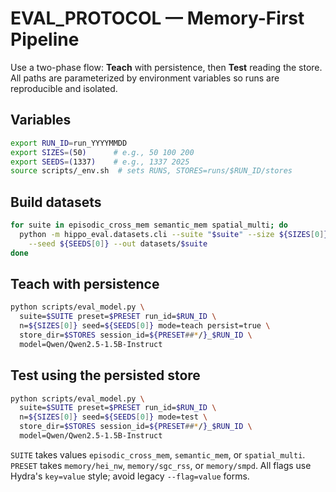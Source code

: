 # EVAL_PROTOCOL — Memory-First Pipeline

Use a two-phase flow: **Teach** with persistence, then **Test** reading the
store. All paths are parameterized by environment variables so runs are
reproducible and isolated.

## Variables
```bash
export RUN_ID=run_YYYYMMDD
export SIZES=(50)      # e.g., 50 100 200
export SEEDS=(1337)    # e.g., 1337 2025
source scripts/_env.sh  # sets RUNS, STORES=runs/$RUN_ID/stores
```

## Build datasets
```bash
for suite in episodic_cross_mem semantic_mem spatial_multi; do
  python -m hippo_eval.datasets.cli --suite "$suite" --size ${SIZES[0]} \
    --seed ${SEEDS[0]} --out datasets/$suite
done
```

## Teach with persistence
```bash
python scripts/eval_model.py \
  suite=$SUITE preset=$PRESET run_id=$RUN_ID \
  n=${SIZES[0]} seed=${SEEDS[0]} mode=teach persist=true \
  store_dir=$STORES session_id=${PRESET##*/}_$RUN_ID \
  model=Qwen/Qwen2.5-1.5B-Instruct
```

## Test using the persisted store
```bash
python scripts/eval_model.py \
  suite=$SUITE preset=$PRESET run_id=$RUN_ID \
  n=${SIZES[0]} seed=${SEEDS[0]} mode=test \
  store_dir=$STORES session_id=${PRESET##*/}_$RUN_ID \
  model=Qwen/Qwen2.5-1.5B-Instruct
```

`SUITE` takes values `episodic_cross_mem`, `semantic_mem`, or `spatial_multi`.
`PRESET` takes `memory/hei_nw`, `memory/sgc_rss`, or `memory/smpd`.
All flags use Hydra's `key=value` style; avoid legacy `--flag=value` forms.
